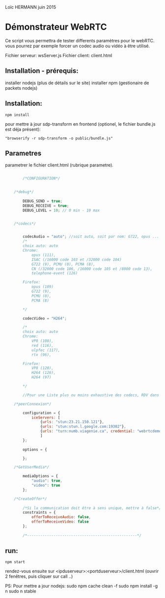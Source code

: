 Loïc HERMANN
juin 2015

# Démonstrateur WebRTC

Ce script vous permettra de tester differents paramètres pour le webRTC. vous pourrez par exemple forcer un codec audio ou vidéo à être utilisé.


Fichier serveur: wsServer.js
Fichier client: client.html

## Installation - prérequis:
installer nodejs (plus de détails sur le site)
installer npm (gestionaire de packets nodejs)

## Installation:

```
npm install
```

pour mettre à jour sdp-transform en frontend (optionel, le fichier bundle.js est déja présent):

```
"browserify -r sdp-transform -o public/bundle.js"
```
## Parametres

parametrer le fichier client.html (rubrique parametre).

```javascript

		/*CONFIGURATION*/
	

	/*debug*/
			
		DEBUG_SEND = true;
		DEBUG_RECEIVE = true;
		DEBUG_LEVEL = 10; // 0 min - 10 max


	/*codecs*/


		codecAudio = "auto"; //soit auto, soit par nom: G722, opus ... soit par son code (numérique). 
		/*
		choix auto: auto
		Chrome: 
			opus (111),
			ISAC (/16000 code 103 et /32000 code 104)
			G722 (9), PCMU (0), PCMA (8),
			CN (/32000 code 106, /16000 code 105 et /8000 code 13),
			telephone-event (126) 

		Firefox:
			opus (109) 
			G722 (9),
			PCMU (0),
			PCMA (8)

		*/

		codecVideo = "H264"; 

		/*
		choix auto: auto
		Chrome: 
			VP8 (100),
			red (116),
			ulpfec (117),
			rtx (96),

		Firefox:
			VP8 (120),
			H264 (126),
			H264 (97)

		*/

		//Pour une Liste plus ou moins exhaustive des codecs, RDV dans les captures SDP Firefox et Chrome (à remettre à jour de temps à autre)

	/*peerConnexion*/

		configuration = {
	   	 	iceServers: [
				{urls: "stun:23.21.150.121"},
				{urls: "stun:stun.l.google.com:19302"},
				{urls: "turn:numb.viagenie.ca", credential: "webrtcdemo", username: "louis%40mozilla.com"}
	    		]
		};
		
		options = {

		};

	/*GetUserMedia*/

		mediaOptions = { 	
			"audio": true, 
			"video": true 
		};	

	/*CreateOffer*/
	
		/*Si la communication doit être à sens unique, mettre à false*/
		constraints = {
			offerToReceiveAudio: false,
			offerToReceiveVideo: false
		};
		
		/*--------------------------------------------------*/
```


## run:
```
npm start
```
rendez-vous ensuite sur \<ipduserveur>:\<portduserveur>/client.html
(ouvrir 2 fenêtres, puis cliquer sur call ..)


PS:
Pour mettre a jour nodejs:
	sudo npm cache clean -f
	sudo npm install -g n
	sudo n stable

